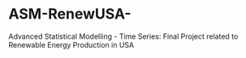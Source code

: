 # ASM-RenewUSA-
Advanced Statistical Modelling - Time Series: Final Project related to Renewable Energy Production in USA 
